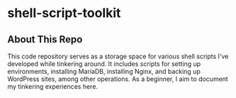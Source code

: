 # shell-script-toolkit

## About This Repo

This code repository serves as a storage space for various shell scripts I've developed while tinkering around. It includes scripts for setting up environments, installing MariaDB, installing Nginx, and backing up WordPress sites, among other operations. As a beginner, I aim to document my tinkering experiences here.
